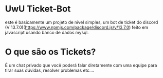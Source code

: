 # UwU Ticket-Bot 

este é basicamente um projeto de nivel simples, um bot de ticket do discord (V 13.7.0)(https://www.npmjs.com/package/discord.js/v/13.7.0) feito em javascript usando banco de dados mysql.

# O que são os Tickets? 

É um chat privado que você poderá falar diretamente com uma equipe para tirar suas dúvidas, resolver problemas etc....
